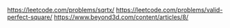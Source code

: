 https://leetcode.com/problems/sqrtx/
https://leetcode.com/problems/valid-perfect-square/
https://www.beyond3d.com/content/articles/8/